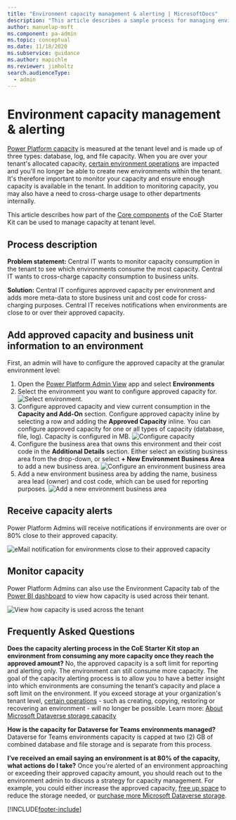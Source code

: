 ```yaml
---
title: "Environment capacity management & alerting | MicrosoftDocs"
description: "This article describes a sample process for managing environment capacity and receiving alerts for overages."
author: manuelap-msft
ms.component: pa-admin
ms.topic: conceptual
ms.date: 11/18/2020
ms.subservice: guidance
ms.author: mapichle
ms.reviewer: jimholtz
search.audienceType: 
  - admin
---
```

# Environment capacity management & alerting

[Power Platform capacity](/power-platform/admin/capacity-storage) is measured at the tenant level and is made up of three types: database, log, and file capacity. When you are over your tenant's allocated capacity, [certain environment operations](/power-platform/admin/capacity-storage#changes-for-exceeding-storage-capacity-entitlements) are impacted and you'll no longer be able to create new environments within the tenant. It's therefore important to monitor your capacity and ensure enough capacity is available in the tenant. In addition to monitoring capacity, you may also have a need to cross-charge usage to other departments internally.

This article describes how part of the [Core components](core-components.md) of the CoE Starter Kit can be used to manage capacity at tenant level.

## Process description

**Problem statement:** Central IT wants to monitor capacity consumption in the tenant to see which environments consume the most capacity. Central IT wants to cross-charge capacity consumption to business units.

**Solution:** Central IT configures approved capacity per environment and adds more meta-data to store business unit and cost code for cross-charging purposes. Central IT receives notifications when environments are close to or over their approved capacity.

## Add approved capacity and business unit information to an environment

First, an admin will have to configure the approved capacity at the granular environment level:

1. Open the [Power Platform Admin View](core-components.md#power-platform-admin-view) app and select **Environments**
1. Select the environment you want to configure approved capacity for.
    ![Select environment.](media\capacity-1.png "Select environment.")
1. Configure approved capacity and view current consumption in the **Capacity and Add-On** section. Configure approved capacity inline by selecting a row and adding the **Approved Capacity** inline. You can configure approved capacity for one or all types of capacity (database, file, log). Capacity is configured in MB.
    ![Configure capacity](media\capacity-2.png "Configure capacity.")
1. Configure the business area that owns this environment and their cost code in the **Additional Details** section. Either select an existing business area from the drop-down, or select **+ New Environment Business Area** to add a new business area.
    ![Configure an environment business area](media\capacity-3.png "Configure an environment business area.")
1. Add a new environment business area by adding the name, business area lead (owner) and cost code, which can be used for reporting purposes.
    ![Add a new environment business area](media\capacity-4.png "Add a new environment business area.")

## Receive capacity alerts

Power Platform Admins will receive notifications if environments are over or 80% close to their approved capacity.

![eMail notification for environments close to their approved capacity](media\capacity-5.png "eMail notification for environments close to their approved capacity.")

## Monitor capacity

Power Platform Admins can also use the Environment Capacity tab of the [Power BI dashboard](power-bi.md) to view how capacity is used across their tenant.

![View how capacity is used across the tenant ](media\capacity-6.png "View how capacity is used across the tenant")

## Frequently Asked Questions

**Does the capacity alerting process in the CoE Starter Kit stop an environment from consuming any more capacity once they reach the approved amount?**
No, the approved capacity is a soft limit for reporting and alerting only. The environment can still consume more capacity. The goal of the capacity alerting process is to allow you to have a better insight into which environments are consuming the tenant’s capacity and place a soft limit on the environment. If you exceed storage at your organization's tenant level, [certain operations](/power-platform/admin/capacity-storage#changes-for-exceeding-storage-capacity-entitlements) - such as creating, copying, restoring or recovering an environment - will no longer be possible. Learn more: [About Microsoft Dataverse storage capacity](/power-platform/admin/capacity-storage#changes-for-exceeding-storage-capacity-entitlements)

**How is the capacity for Dataverse for Teams environments managed?**
Dataverse for Teams environments capacity is capped at two (2) GB of combined database and file storage and is separate from this process.

**I’ve received an email saying an environment is at 80% of the capacity, what actions do I take?**
Once you're alerted of an environment approaching or exceeding their approved capacity amount, you should reach out to the environment admin to discuss a strategy for capacity management. For example, you could either increase the approved capacity, [free up space](/power-platform/admin/free-storage-space) to reduce the storage needed, or [purchase more Microsoft Dataverse storage](/power-platform/admin/add-storage).

[!INCLUDE[footer-include](../../includes/footer-banner.md)]
